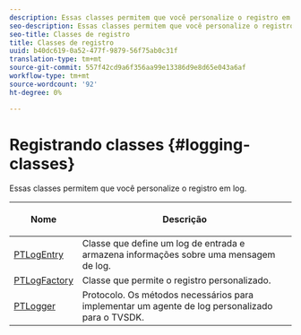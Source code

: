 ```yaml
---
description: Essas classes permitem que você personalize o registro em log.
seo-description: Essas classes permitem que você personalize o registro em log.
seo-title: Classes de registro
title: Classes de registro
uuid: b40dc619-0a52-477f-9879-56f75ab0c31f
translation-type: tm+mt
source-git-commit: 557f42cd9a6f356aa99e13386d9e8d65e043a6af
workflow-type: tm+mt
source-wordcount: '92'
ht-degree: 0%

---
```



# Registrando classes {#logging-classes}

Essas classes permitem que você personalize o registro em log.

<table frame="all" colsep="1" rowsep="1" id="table_389797D3CEF14EA2862E0B20C6E6CC41"> 
 <thead> 
  <tr rowsep="1"> 
   <th colname="1" class="entry"> <p>Nome </p> </th> 
   <th colname="2" class="entry"> <p>Descrição </p> </th> 
  </tr> 
 </thead>
 <tbody> 
  <tr rowsep="1"> 
   <td colname="1" rowsep="0"> <a href="https://help.adobe.com/en_US/primetime/api/psdk/appledoc/Classes/PTLogEntry.html" format="html" scope="external"> PTLogEntry</a> </td> 
   <td colname="2" rowsep="0"> Classe que define um log de entrada e armazena informações sobre uma mensagem de log. </td> 
  </tr> 
  <tr rowsep="1"> 
   <td colname="1"> <a href="https://help.adobe.com/en_US/primetime/api/psdk/appledoc/Classes/PTLogFactory.html" format="html" scope="external"> PTLogFactory</a> </td> 
   <td colname="2"> Classe que permite o registro personalizado.</td> 
  </tr> 
  <tr rowsep="1"> 
   <td colname="1"> <a href="https://help.adobe.com/en_US/primetime/api/psdk/appledoc/Protocols/PTLogger.html" format="html" scope="external"> PTLogger</a> </td> 
   <td colname="2"> Protocolo. Os métodos necessários para implementar um agente de log personalizado para o TVSDK. </td> 
  </tr> 
 </tbody> 
</table>